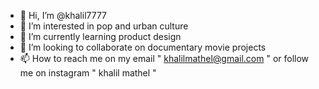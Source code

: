 - 👋 Hi, I’m @khalil7777
- 👀 I’m interested in pop and urban culture
- 🌱 I’m currently learning product design
- 💞️ I’m looking to collaborate on documentary movie projects
- 📫 How to reach me on my email " khalilmathel@gmail.com " or follow me on instagram " khalil mathel "

<!---
khalil7777/khalil7777 is a ✨ special ✨ repository because its `README.md` (this file) appears on your GitHub profile.
You can click the Preview link to take a look at your changes.
--->
